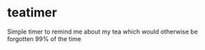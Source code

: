 # teatimer
Simple timer to remind me about my tea which would otherwise be forgotten 99% of the time
